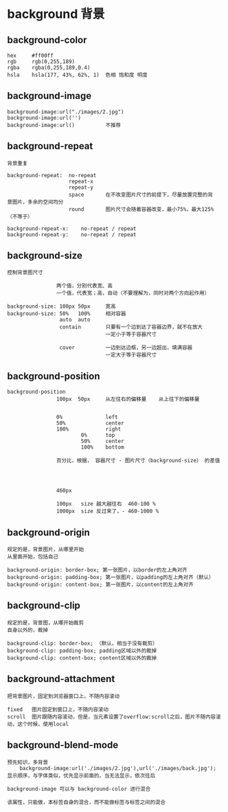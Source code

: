 # background 背景

## background-color

    hex     #ff00ff
    rgb     rgb(0,255,189)
    rgba    rgba(0,255,189,0.4)
    hsla    hsla(177, 43%, 62%, 1)  色相 饱和度 明度

## background-image

    background-image:url("./images/2.jpg")
    background-image:url('')
    background-image:url()          不推荐

## background-repeat

    背景重复

    background-repeat:  no-repeat
                        repeat-x
                        repeat-y
                        space       在不改变图片尺寸的前提下，尽量放置完整的背               景图片，多余的空间均分
                        round       图片尺寸会随着容器改变，最小75%，最大125%（不等于）

    background-repeat-x:    no-repeat / repeat
    background-repeat-y:    no-repeat / repeat

## background-size

    控制背景图尺寸

                    两个值，分别代表宽、高
                    一个值，代表宽；高，自动（不要理解为，同时对两个方向起作用）

    background-size: 100px 50px     宽高
    background-size: 50%   100%     相对容器
                     auto  auto
                     contain        只要有一个边到达了容器边界，就不在放大
                                    一定小于等于容器尺寸

                     cover          一边到达边框，另一边超出，填满容器
                                    一定大于等于容器尺寸

## background-position

    background-position
                    100px  50px     从左往右的偏移量    从上往下的偏移量


                    0%              left  
                    50%             center
                    100%            right
                            0%      top
                            50%     center
                            100%    bottom

                    百分比，根据， 容器尺寸 - 图片尺寸（background-size） 的差值




                    460px

                    100px   size 越大越往右  460-100 %
                    1000px  size 反过来了，- 460-1000 %

## background-origin

    规定的是，背景图片，从哪里开始
    从里面开始，包括自己

    background-origin: border-box; 第一张图片，以border的左上角对齐
    background-origin: padding-box; 第一张图片，以padding的左上角对齐（默认）
    background-origin: content-box; 第一张图片，以content的左上角对齐

## background-clip
    
    规定的是，背景图，从哪开始裁剪
    自身以外的，裁掉

    background-clip: border-box; （默认，相当于没有裁剪）
    background-clip: padding-box; padding区域以外的裁掉
    background-clip: content-box; content区域以外的裁掉

## background-attachment

    把背景图片，固定到浏览器窗口上，不随内容滚动

    fixed   图片固定到窗口上，不随内容滚动
    scroll  图片跟随内容滚动，但是，当元素设置了overflow:scroll之后，图片不随内容滚动，这个时候，使用local

## background-blend-mode

    预先知识，多背景
        background-image:url('./images/2.jpg'),url('./images/back.jpg');
    显示顺序，与字体类似，优先显示前面的，当无法显示，依次往后

    background-image 可以与 background-color 进行混合

    该属性，只能做，本标签自身的混合，而不能做标签与标签之间的混合